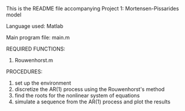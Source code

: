 This is the README file accompanying Project 1: Mortensen-Pissarides model

Language used: 
  Matlab

Main program file:
  main.m

REQUIRED FUNCTIONS:
  1. Rouwenhorst.m


PROCEDURES:
  1. set up the environment
  2. discretize the AR(1) process using the Rouwenhorst's method
  3. find the roots for the nonlinear system of equations
  4. simulate a sequence from the AR(1) process and plot the results
